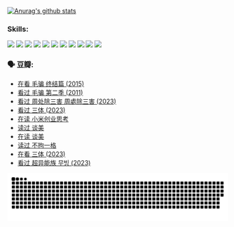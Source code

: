
[![Anurag's github stats](https://github-readme-stats.vercel.app/api?username=w940853815)](https://github.com/anuraghazra/github-readme-stats)

### Skills:

<code><img height="32" src="https://cdn.jsdelivr.net/npm/simple-icons@v5/icons/python.svg"></code>
<code><img height="32" src="https://cdn.jsdelivr.net/npm/simple-icons@v5/icons/javascript.svg"></code>
<code><img height="32" src="https://cdn.jsdelivr.net/npm/simple-icons@v5/icons/django.svg"></code>
<code><img height="32" src="https://cdn.jsdelivr.net/npm/simple-icons@v5/icons/flask.svg"></code>
<code><img height="32" src="https://cdn.jsdelivr.net/npm/simple-icons@v5/icons/vuetify.svg"></code>
<code><img height="32" src="https://cdn.jsdelivr.net/npm/simple-icons@v5/icons/git.svg"></code>
<code><img height="32" src="https://cdn.jsdelivr.net/npm/simple-icons@v5/icons/docker.svg"></code>
<code><img height="32" src="https://cdn.jsdelivr.net/npm/simple-icons@v5/icons/postgresql.svg"></code>
<code><img height="32" src="https://cdn.jsdelivr.net/npm/simple-icons@v5/icons/elasticsearch.svg"></code>
<code><img height="32" src="https://cdn.jsdelivr.net/npm/simple-icons@v5/icons/macos.svg"></code>
<code><img height="32" src="https://cdn.jsdelivr.net/npm/simple-icons@v5/icons/linux.svg"></code>

### 🗣 豆瓣:

<!-- DOUBAN-ACTIVITIES:START -->
- [在看 毛骗 终结篇‎ (2015)](https://www.douban.com/people/136069238/status/4581971924/?_i=13816828)
- [看过 毛骗 第二季‎ (2011)](https://www.douban.com/people/136069238/status/4581971810/?_i=13816828)
- [看过 周处除三害 周處除三害‎ (2023)](https://www.douban.com/people/136069238/status/4575646701/?_i=13816828)
- [看过 三体‎ (2023)](https://www.douban.com/people/136069238/status/4574263039/?_i=13816828)
- [在读 小米创业思考](https://www.douban.com/people/136069238/status/4572047905/?_i=13816828)
- [读过 谈美](https://www.douban.com/people/136069238/status/4572047629/?_i=13816828)
- [在读 谈美](https://www.douban.com/people/136069238/status/4560861771/?_i=13816828)
- [读过 不拘一格](https://www.douban.com/people/136069238/status/4560861445/?_i=13816828)
- [在看 三体‎ (2023)](https://www.douban.com/people/136069238/status/4558185093/?_i=13816828)
- [看过 超异能族 무빙‎ (2023)](https://www.douban.com/people/136069238/status/4556824186/?_i=13816828)
<!-- DOUBAN-ACTIVITIES:END -->


![Snake animation](https://raw.githubusercontent.com/w940853815/w940853815/output/github-contribution-grid-snake.svg)

<!--
**w940853815/w940853815** is a ✨ _special_ ✨ repository because its `README.md` (this file) appears on your GitHub profile.

Here are some ideas to get you started:

- 🔭 I’m currently working on ...
- 🌱 I’m currently learning ...
- 👯 I’m looking to collaborate on ...
- 🤔 I’m looking for help with ...
- 💬 Ask me about ...
- 📫 How to reach me: ...
- 😄 Pronouns: ...
- ⚡ Fun fact: ...
-->
